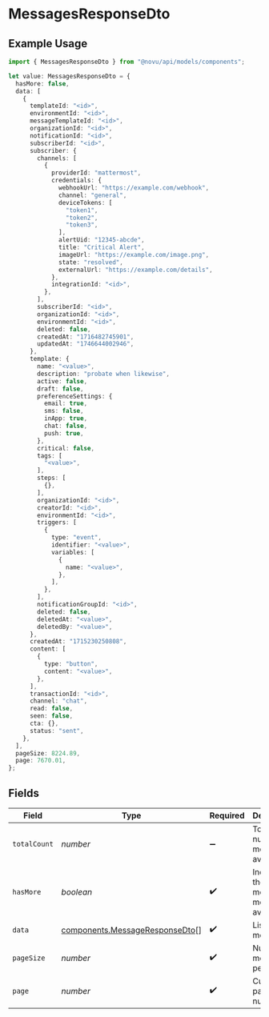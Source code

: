# MessagesResponseDto

## Example Usage

```typescript
import { MessagesResponseDto } from "@novu/api/models/components";

let value: MessagesResponseDto = {
  hasMore: false,
  data: [
    {
      templateId: "<id>",
      environmentId: "<id>",
      messageTemplateId: "<id>",
      organizationId: "<id>",
      notificationId: "<id>",
      subscriberId: "<id>",
      subscriber: {
        channels: [
          {
            providerId: "mattermost",
            credentials: {
              webhookUrl: "https://example.com/webhook",
              channel: "general",
              deviceTokens: [
                "token1",
                "token2",
                "token3",
              ],
              alertUid: "12345-abcde",
              title: "Critical Alert",
              imageUrl: "https://example.com/image.png",
              state: "resolved",
              externalUrl: "https://example.com/details",
            },
            integrationId: "<id>",
          },
        ],
        subscriberId: "<id>",
        organizationId: "<id>",
        environmentId: "<id>",
        deleted: false,
        createdAt: "1716482745901",
        updatedAt: "1746644002946",
      },
      template: {
        name: "<value>",
        description: "probate when likewise",
        active: false,
        draft: false,
        preferenceSettings: {
          email: true,
          sms: false,
          inApp: true,
          chat: false,
          push: true,
        },
        critical: false,
        tags: [
          "<value>",
        ],
        steps: [
          {},
        ],
        organizationId: "<id>",
        creatorId: "<id>",
        environmentId: "<id>",
        triggers: [
          {
            type: "event",
            identifier: "<value>",
            variables: [
              {
                name: "<value>",
              },
            ],
          },
        ],
        notificationGroupId: "<id>",
        deleted: false,
        deletedAt: "<value>",
        deletedBy: "<value>",
      },
      createdAt: "1715230250808",
      content: [
        {
          type: "button",
          content: "<value>",
        },
      ],
      transactionId: "<id>",
      channel: "chat",
      read: false,
      seen: false,
      cta: {},
      status: "sent",
    },
  ],
  pageSize: 8224.89,
  page: 7670.01,
};
```

## Fields

| Field                                                                            | Type                                                                             | Required                                                                         | Description                                                                      |
| -------------------------------------------------------------------------------- | -------------------------------------------------------------------------------- | -------------------------------------------------------------------------------- | -------------------------------------------------------------------------------- |
| `totalCount`                                                                     | *number*                                                                         | :heavy_minus_sign:                                                               | Total number of messages available                                               |
| `hasMore`                                                                        | *boolean*                                                                        | :heavy_check_mark:                                                               | Indicates if there are more messages available                                   |
| `data`                                                                           | [components.MessageResponseDto](../../models/components/messageresponsedto.md)[] | :heavy_check_mark:                                                               | List of messages                                                                 |
| `pageSize`                                                                       | *number*                                                                         | :heavy_check_mark:                                                               | Number of messages per page                                                      |
| `page`                                                                           | *number*                                                                         | :heavy_check_mark:                                                               | Current page number                                                              |